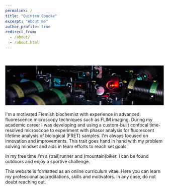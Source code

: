 ```yaml
---
permalink: /
title: "Quinten Coucke"
excerpt: "About me"
author_profile: true
redirect_from:
  - /about/
  - /about.html
---
```

<br/><br/>
<img src="/images/1582189745118.jpeg" alt="isolated" />
<br/><br/>
I'm a motivated Flemish biochemist with experience in advanced fluorescence microscopy techniques such as FLIM imaging. During my academic career I was developing and using a custom-built confocal time-resolved microscope to experiment with phasor analysis for fluorescent lifetime analysis of biological (FRET) samples.
I'm always focused on innovation and improvements. This trait goes hand in hand with my problem solving mindset and aids in team efforts to reach set goals.

In my free time I'm a (trail)runner and (mountain)biker. I can be found outdoors and enjoy a sportive challenge.

This website is formatted as an online curriculum vitae. Here you can learn my professional accreditations, skills and motivators. In any case, do not doubt reaching out.  
